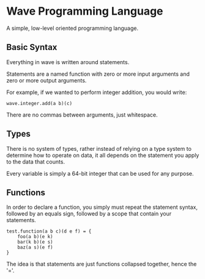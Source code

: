 # Wave Programming Language

A simple, low-level oriented programming language.

## Basic Syntax

Everything in wave is written around statements.

Statements are a named function with zero or more input arguments and zero or more output arguments.

For example, if we wanted to perform integer addition, you would write:

```
wave.integer.add(a b)(c)
```

There are no commas between arguments, just whitespace.

## Types

There is no system of types, rather instead of relying on a type system to determine how to operate on data, it all depends on the statement you apply to the data that counts.

Every variable is simply a 64-bit integer that can be used for any purpose.

## Functions

In order to declare a function, you simply must repeat the statement syntax, followed by an equals sign, followed by a scope that contain your statements.

```
test.function(a b c)(d e f) = {
    foo(a b)(e k)
    bar(k b)(e s)
    baz(a s)(e f)
}
```

The idea is that statements are just functions collapsed together, hence the '='.
